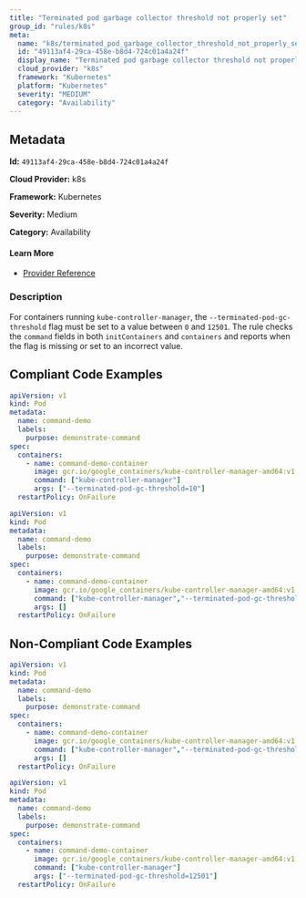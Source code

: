 ```yaml
---
title: "Terminated pod garbage collector threshold not properly set"
group_id: "rules/k8s"
meta:
  name: "k8s/terminated_pod_garbage_collector_threshold_not_properly_set"
  id: "49113af4-29ca-458e-b8d4-724c01a4a24f"
  display_name: "Terminated pod garbage collector threshold not properly set"
  cloud_provider: "k8s"
  framework: "Kubernetes"
  platform: "Kubernetes"
  severity: "MEDIUM"
  category: "Availability"
---
```

## Metadata

**Id:** `49113af4-29ca-458e-b8d4-724c01a4a24f`

**Cloud Provider:** k8s

**Framework:** Kubernetes

**Severity:** Medium

**Category:** Availability

#### Learn More

 - [Provider Reference](https://kubernetes.io/docs/reference/command-line-tools-reference/kube-controller-manager/)

### Description

 For containers running `kube-controller-manager`, the `--terminated-pod-gc-threshold` flag must be set to a value between `0` and `12501`. The rule checks the `command` fields in both `initContainers` and `containers` and reports when the flag is missing or set to an incorrect value.


## Compliant Code Examples
```yaml
apiVersion: v1
kind: Pod
metadata:
  name: command-demo
  labels:
    purpose: demonstrate-command
spec:
  containers:
    - name: command-demo-container
      image: gcr.io/google_containers/kube-controller-manager-amd64:v1.6.0
      command: ["kube-controller-manager"]
      args: ["--terminated-pod-gc-threshold=10"]
  restartPolicy: OnFailure

```

```yaml
apiVersion: v1
kind: Pod
metadata:
  name: command-demo
  labels:
    purpose: demonstrate-command
spec:
  containers:
    - name: command-demo-container
      image: gcr.io/google_containers/kube-controller-manager-amd64:v1.6.0
      command: ["kube-controller-manager","--terminated-pod-gc-threshold=10"]
      args: []
  restartPolicy: OnFailure

```
## Non-Compliant Code Examples
```yaml
apiVersion: v1
kind: Pod
metadata:
  name: command-demo
  labels:
    purpose: demonstrate-command
spec:
  containers:
    - name: command-demo-container
      image: gcr.io/google_containers/kube-controller-manager-amd64:v1.6.0
      command: ["kube-controller-manager","--terminated-pod-gc-threshold=0"]
      args: []
  restartPolicy: OnFailure

```

```yaml
apiVersion: v1
kind: Pod
metadata:
  name: command-demo
  labels:
    purpose: demonstrate-command
spec:
  containers:
    - name: command-demo-container
      image: gcr.io/google_containers/kube-controller-manager-amd64:v1.6.0
      command: ["kube-controller-manager"]
      args: ["--terminated-pod-gc-threshold=12501"]
  restartPolicy: OnFailure

```
